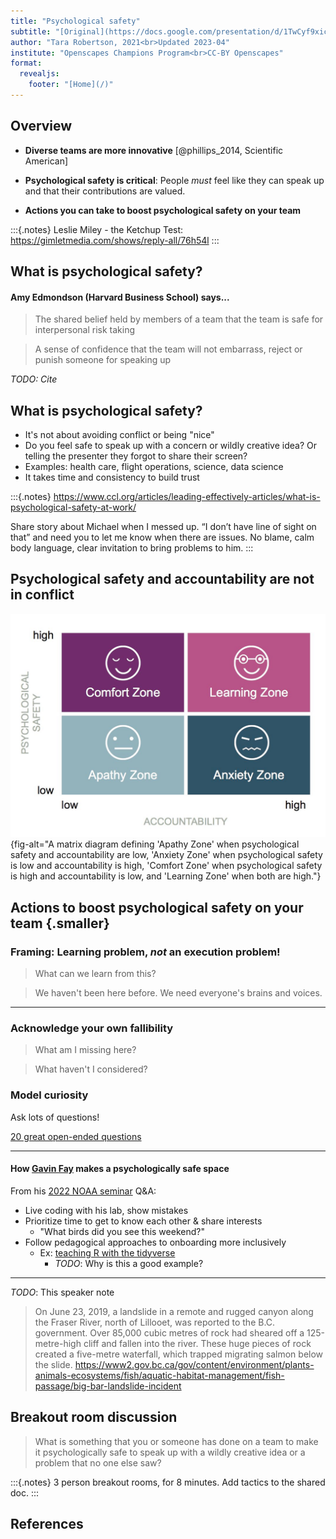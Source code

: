 ```yaml
---
title: "Psychological safety"
subtitle: "[Original](https://docs.google.com/presentation/d/1TwCyf9xicLWBfPhW9HnYQH3-mHycEyVKTm38zSg4D3Q/edit#slide=id.g4f70323210_0_43)"
author: "Tara Robertson, 2021<br>Updated 2023-04"
institute: "Openscapes Champions Program<br>CC-BY Openscapes"
format:
  revealjs:
    footer: "[Home](/)"
---
```


## Overview

* **Diverse teams are more innovative** [@phillips_2014, Scientific American]

* **Psychological safety is critical**: People *must* feel like they can speak up and
  that their contributions are valued.

* **Actions you can take to boost psychological safety on your team**


:::{.notes}
Leslie Miley - the Ketchup Test: <https://gimletmedia.com/shows/reply-all/76h54l>
:::


## What is psychological safety?

#### Amy Edmondson (Harvard Business School) says...

> The shared belief held by members of a team that the team is safe for interpersonal
> risk taking

> A sense of confidence that the team will not embarrass, reject or punish someone for
> speaking up

_TODO: Cite_


## What is psychological safety?

* It's not about avoiding conflict or being "nice"
* Do you feel safe to speak up with a concern or wildly creative idea? Or telling the
  presenter they forgot to share their screen?
* Examples: health care, flight operations, science, data science
* It takes time and consistency to build trust

:::{.notes}
<https://www.ccl.org/articles/leading-effectively-articles/what-is-psychological-safety-at-work/>

Share story about Michael when I messed up. “I don’t have line of sight on that” and
need you to let me know when there are issues. No blame, calm body language, clear
invitation to bring problems to him. 
:::


## Psychological safety and accountability are not in conflict

![@edmonson_2014_ted, TEDx talk. The "learning zone" is when psychological safety and accountability are high.](/assets/psych-safety-accountability-matrix.png){fig-alt="A matrix diagram defining 'Apathy Zone' when psychological safety and accountability are low, 'Anxiety Zone' when psychological safety is low and accountability is high, 'Comfort Zone' when psychological safety is high and accountability is low, and 'Learning Zone' when both are high."}


## Actions to boost psychological safety on your team {.smaller}

### Framing: Learning problem, _not_ an execution problem!

> What can we learn from this?

> We haven't been here before. We need everyone's brains and voices.

---

### Acknowledge your own fallibility

> What am I missing here?

> What haven't I considered?


### Model curiosity

Ask lots of questions!

[20 great open-ended questions](https://wherewithall.com/resources/20-Great-Open-Questions.pdf)

---

#### How [Gavin Fay](https://twitter.com/gavin_fay) makes a psychologically safe space

From his [2022 NOAA seminar](https://docs.google.com/presentation/d/1c624mH3md8pQHiP6rJ7HPuhxDLgNB7xvONDZlUM3f64/edit#slide=id.gb6050dd30d_0_0) Q&A:

* Live coding with his lab, show mistakes
* Prioritize time to get to know each other & share interests
    * "What birds did you see this weekend?"
* Follow pedagogical approaches to onboarding more inclusively
    * Ex: [teaching R with the tidyverse](https://arxiv.org/abs/2108.03510)
        * _TODO_: Why is this a good example?


---

_TODO_: This speaker note

> On June 23, 2019, a landslide in a remote and rugged canyon along the Fraser River,
> north of Lillooet, was reported to the B.C. government. Over 85,000 cubic metres of rock
> had sheared off a 125-metre-high cliff and fallen into the river. These huge pieces of
> rock created a five-metre waterfall, which trapped migrating salmon below the slide.
> <https://www2.gov.bc.ca/gov/content/environment/plants-animals-ecosystems/fish/aquatic-habitat-management/fish-passage/big-bar-landslide-incident>


## Breakout room discussion

> What is something that you or someone has done on a team to make it psychologically
> safe to speak up with a wildly creative idea or a problem that no one else saw?

:::{.notes}
3 person breakout rooms, for 8 minutes. Add tactics to the shared doc. 
:::


## References
